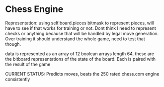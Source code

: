 # Chess Engine

Representation:
using self.board.pieces bitmask to represent pieces, will have to see if that
works for training or not. Dont think I need to represent checks or anything
because that will be handled by legal move generation. Over training it should
understand the whole game, need to test that though.

data is represented as an array of 12 boolean arrays length 64, these are the
bitboard representations of the state of the board. Each is paired with the result of
the game

CURRENT STATUS:
Predicts moves, beats the 250 rated chess.com engine consistently
